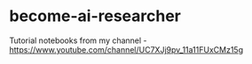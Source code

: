 # become-ai-researcher
Tutorial notebooks from my channel - https://www.youtube.com/channel/UC7XJj9pv_11a11FUxCMz15g
